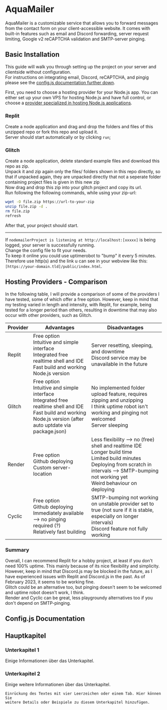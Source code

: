 # AquaMailer

AquaMailer is a customizable service that allows you to forward messages from the contact form on your client-accessible website. It comes with built-in features such as email and Discord forwarding, server request limiting, Google v2 reCAPTCHA validation and SMTP-server pinging.

## Basic Installation

This guide will walk you through setting up the project on your server and clientside without configuration.\
For instructions on integrating email, Discord, reCAPTCHA, and pingig please see the [config.js documentation further down](#configjs-documentation).

First, you need to choose a hosting provider for your Node.js app. You can either set up your own VPS for hosting Node.js and have full control, or choose a [provider specialized in hosting Node.js applications](#hosting-providers---comparison).
### Replit
Create a node application and drag and drop the folders and files of this unzipped repo or fork this repo and upload it.\
Server should start automatically or by clicking `run`;
### Glitch
Create a node application, delete standard example files and download this repo as zip.\
Unpack it and zip again only the files/ folders shown in this repo directly, so that if unpacked again, they are unpacked directly that not a seperate folder containing project files is given in this new zip\
Now drag and drop this zip into your glitch project and copy its url.\
Run following the following commands, while using your zip-url:
```bash
wget -O file.zip https://url-to-your-zip
unzip file.zip -d .
rm file.zip
refresh
```
After that, your project should start.

---



If `nodemailerProject is listening at http://localhost:[xxxxx]` is being logged, your server is successfully running.\
Change the config file to fit your needs.\
To keep it online you could use uptimerobot to "bump" it every 5 minutes. Therefore use http(s) and the link u can see in your webview like this: `[https://your-domain.tld]/public/index.html`.


## Hosting Providers - Comparison
In the following table, I will provide a comparison of some of the providers I have tested, some of which offer a free option. However, keep in mind that my testing varied in length and intensity, with Replit, for example, being tested for a longer period than others, resulting in downtime that may also occur with other providers, such as Glitch.

| Provider | Advantages | Disadvantages |
| --- | --- | --- |
| Replit | Free option<br>Intuitive and simple interface<br>Integrated free realtime shell and IDE<br>Fast build and working Node.js version| Server resetting, sleeping, and downtime<br>Discord service may be unavailable in the future |
| Glitch | Free option<br>Intuitive and simple interface<br>Integrated free realtime shell and IDE<br>Fast build and working Node.js version (after auto uptdate via package.json) | No implemented folder upload feature, requires zipping and unzipping<br>I think uptime robot isn't working and pinging not welcomed<br>Server sleeping |
| Render | Free option<br>Github deploying<br>Custom server-location|Less flexibility --> no (free) shell and realtime IDE<br>Longer build time<br>Limited build minutes<br>Deploying from scratch in intervals --> SMTP-bumping not working yet<br>Weird behaviour on deploying |
| Cyclic | Free option<br>Github deploying<br>Immediately available  --> no pinging required (?)<br>Relatively fast building | SMTP-bumping not working on unstable provider set to true (not sure if it is stable, especially on longer intervals)<br>Discord feature not fully working |
### Summary
Overall, I can recommend Replit for a hobby project, at least if you don't need 100% uptime. This mainly because of its nice flexibility and simplicity. However, keep in mind that Discord.js may be blocked in the future, as I have experienced issues with Replit and Discord.js in the past. As of February 2023, it seems to be working fine.\
Glitch could be an alternative too, but pinging doesn't seem to be welcomed and uptime robot doesn't work, I think.\
Render and Cyclic can be great, less playgroundy alternatives too if you don't depend on SMTP-pinging.
## Config.js Documentation



## Hauptkapitel

### Unterkapitel 1

Einige Informationen über das Unterkapitel.

### Unterkapitel 2

Einige weitere Informationen über das Unterkapitel.

    Einrückung des Textes mit vier Leerzeichen oder einem Tab. Hier können Sie
    weitere Details oder Beispiele zu diesem Unterkapitel hinzufügen.

